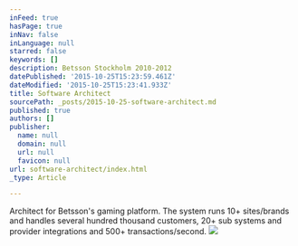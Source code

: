 ```yaml
---
inFeed: true
hasPage: true
inNav: false
inLanguage: null
starred: false
keywords: []
description: Betsson Stockholm 2010-2012
datePublished: '2015-10-25T15:23:59.461Z'
dateModified: '2015-10-25T15:23:41.933Z'
title: Software Architect
sourcePath: _posts/2015-10-25-software-architect.md
published: true
authors: []
publisher:
  name: null
  domain: null
  url: null
  favicon: null
url: software-architect/index.html
_type: Article

---
```

Architect for Betsson's gaming platform. The system runs 10+ sites/brands and handles several hundred thousand customers, 20+ sub systems and provider integrations and 500+ transactions/second.
![](https://the-grid-user-content.s3-us-west-2.amazonaws.com/b671e375-a04a-43e6-91b1-d0c98c90908a.png)